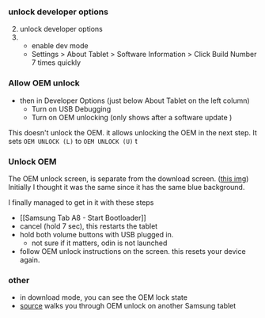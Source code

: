 
### unlock developer options
2. unlock developer options
3. - enable dev mode
	- Settings > About Tablet > Software Information > Click Build Number 7 times quickly

### Allow OEM unlock
- then in Developer Options (just below About Tablet on the left column)
	- Turn on USB Debugging
	- Turn on OEM unlocking (only shows after a software update )

This doesn't unlock the OEM. it allows unlocking the OEM in the next step.
It sets `OEM UNLOCK (L)` to `OEM UNLOCK (U)` t

### Unlock OEM
The OEM unlock screen, is separate from the download screen. ([this img](https://xdaforums.com/t/oem-unlocking-missing.4603847/page-3))
Initially I thought it was the same since it has the same blue background.

I finally managed to get in it with these steps
- [[Samsung Tab A8 - Start Bootloader]]
- cancel (hold 7 sec), this restarts the tablet
- hold both volume buttons with USB plugged in.
	- not sure if it matters, odin is not launched
- follow OEM unlock instructions on the screen. this resets your device again.
### other
- in download mode, you can see the OEM lock state
- [source](https://xdaforums.com/t/guide-sm-t500-t505-galaxy-tab-a7-10-4-unlock-bootloader-root-with-magisk.4185993/) walks you through OEM unlock on another Samsung tablet
